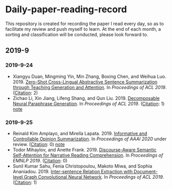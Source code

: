 ﻿# Daily-paper-reading-record
This repository is created for recording the paper I read every day, so as to facilitate my review and push myself to learn. At the end of each month, a sorting and classification will be conducted, please look forward to.


<h2 id="2019-9">2019-9</h2> 
<h3 id="2019-9-24">2019-9-24</h2> 

* Xiangyu Duan, Mingming Yin, Min Zhang, Boxing Chen, and Weihua Luo. 2019. [Zero-Shot Cross-Lingual Abstractive Sentence Summarization through Teaching Generation and Attention](https://www.aclweb.org/anthology/P19-1305). In *Proceedings of ACL 2019*. ([Citation](https://scholar.google.com.hk/scholar?cites=4447027845442382549&as_sdt=2005&sciodt=0,5&hl=en): 2)
* Zichao Li, Xin Jiang, Lifeng Shang, and Qun Liu. 2019. [Decomposable Neural Paraphrase Generation](https://www.aclweb.org/anthology/P19-1332). In *Proceedings of ACL 2019*. ([Citation](https://scholar.google.com/scholar?cites=2127186015147588496&as_sdt=2005&sciodt=0,5&hl=zh-CN): 1) [note](http://note.youdao.com/noteshare?id=8d71b8242865dfa535b65505241946ec&sub=E6790D1E9CAB4134A715BAE973C9FA38)


<h3 id="2019-9-24">2019-9-25</h2> 

* Reinald Kim Amplayo, and Mirella Lapata. 2019. [Informative and Controllable Opinion Summarization](https://arxiv.org/pdf/1909.02322.pdf). In *Proceedings of AAAI 2020* under review. ([Citation](https://x.glgoo.99lb.net/scholar?hl=zh-CN&as_sdt=0%2C5&as_ylo=2017&q=Informative+and+Controllable+Opinion+Summarization&btnG=): 0) [note](http://note.youdao.com/noteshare?id=6558877a3db80872501e6ca4eecebef7&sub=5777F8E9C1B34006933EAA608D1659E5)
* Todor Mihaylov, and Anette Frank. 2019. [Discourse-Aware Semantic Self-Attention for Narrative Reading Comprehension](https://arxiv.org/pdf/1909.02322.pdf). In *Proceedings of EMNLP 2019*. ([Citation](https://x.glgoo.99lb.net/scholar?hl=zh-CN&as_sdt=0%2C5&as_ylo=2017&q=Discourse-Aware+Semantic+Self-Attention+for+Narrative+Reading+Comprehension&btnG=): 0) 
* Sunil Kumar Sahu, Fenia Christopoulou, Makoto Miwa, and Sophia Ananiadou. 2019. [Inter-sentence Relation Extraction with Document-level Graph Convolutional Neural Network](https://www.aclweb.org/anthology/P19-1423). In *Proceedings of ACL 2019*. ([Citation](https://x.glgoo.99lb.net/scholar?cites=1934711288630767208&as_sdt=2005&sciodt=0,5&hl=zh-CN): 1) 


